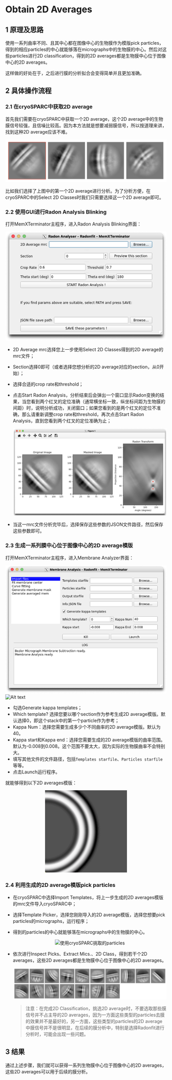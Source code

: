 # Obtain 2D Averages

## 1 原理及思路
使用一系列曲率不同、且其中心都在图像中心的生物膜作为模版pick particles，得到的相应particles的中心就能够落在micrographs中的生物膜的中心。然后对这些particles进行2D classification，得到的2D averages都是生物膜中心位于图像中心的2D averages。

这样做的好处在于，之后进行膜的分析拟合会变得简单并且更加准确。

## 2 具体操作流程

### 2.1 在cryoSPARC中获取2D average

首先我们需要在cryoSPARC中获取一个2D average，这个2D average中的生物膜信号较强，且信噪比较高。因为本方法就是想要减弱膜信号，所以按道理来讲，找到这种2D average应该不难。

<center><img src="../../img/1_1.png" alt="典型的生物膜2D average，选择第一个进行分析"></center>

比如我们选择了上图中的第一个2D average进行分析。为了分析方便，在cryoSPARC中的Select 2D Classes时我们只需要选择这一个2D average即可。

### 2.2 使用GUI进行Radon Analysis Blinking
打开MemXTerminator主程序，进入Radon Analysis Blinking界面：

<center><img src="../../img/2_1-1.png" alt="Radon Analysis Blinking界面"></center>

* 2D Average mrc选择您上一步使用Select 2D Classes得到的2D average的mrc文件；
* Section选择0即可（或者选择您想分析的2D average对应的section，从0开始）；
* 选择合适的crop rate和threshold；
* 点击Start Radon Analysis，分析结束后会弹出一个窗口显示Radon变换的结果，当您看到两个红叉的定位准确（通常横坐标一致，纵坐标间距为生物膜的间距）时，说明分析成功，关闭窗口；如果您看到的是两个红叉的定位不准确，那么请重新调整crop rate和threshold，再次点击Start Radon Analysis，直到您看到两个红叉的定位准确为止；

    <center><img src="../../img/1_3.png" alt="Radon Analysis成功示例"></center>

* 当这一mrc文件分析完毕后，选择保存这些参数的JSON文件路径，然后保存这些参数即可。

### 2.3 生成一系列膜中心位于图像中心的2D average模版
打开MemXTerminator主程序，进入Membrane Analyzer界面：
    <center><img src="../../img/1_4.png" alt="Membrane Analyzer界面"></center>
![Alt text](image.png)
* 勾选Generate kappa templates；
* Which template? 选择您要以哪个section作为参考生成2D average模版。默认选择0，即这个stack中的第一个particle作为参考；
* Kappa Num：选择您需要生成多少个不同曲率的2D average模版。默认为40。
* Kappa start和Kappa end：选择您需要生成的2D average模版的曲率范围。默认为-0.008到0.008。这个范围不要太大，因为实际的生物膜曲率不会特别大。
* 填写其他文件的文件路径，包括`Templates starfile`、`Particles starfile`等等。
* 点击Launch运行程序。

就能够得到以下2D averages模版：
<center><img src="../../img/kappa-templates-image.gif" alt="生成的2D average模版"></center>

### 2.4 利用生成的2D average模版pick particles
* 在cryoSPARC中选择Import Templates，将上一步生成的2D averages模版的mrc文件导入cryoSPARC中；
* 选择Template Picker，选择您刚刚导入的2D average模版，选择您想要pick particles的micrographs，运行程序；
* 得到的particles的中心就能够落在micrographs中的生物膜的中心。

    <center><img src="../../img/1_5.png" alt="使用cryoSPARC挑取的particles"></center>

* 依次进行Inspect Picks、Extract Mics.、2D Class，得到若干个2D averages，这些2D averages都是生物膜中心位于图像中心的2D averages。

    <center><img src="../../img/1_6.png" alt="得到的2D averages"></center>


    > 注意：在完成2D Classification，挑选2D average时，不要选取那些膜信号并不占主导的2D averages，因为一方面这些类型的particles去膜的效果并不是最好的，另一方面，这些类型的particles的2D average中膜信号并不是很明显，在后续的膜分析中，特别是选择Radonfit进行分析时，可能会出现一些问题。


## 3 结果

通过上述步骤，我们就可以获得一系列生物膜中心位于图像中心的2D averages，这些2D averages可以用于后续的膜分析。